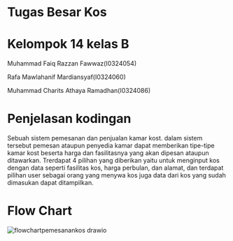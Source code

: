 # Tugas Besar Kos #

# Kelompok 14 kelas B

Muhammad Faiq Razzan Fawwaz(I0324054)

Rafa Mawlahanif Mardiansyaf(I0324060)

Muhammad Charits Athaya Ramadhan(I0324086)

# Penjelasan kodingan

Sebuah sistem pemesanan dan penjualan kamar kost. dalam sistem tersebut pemesan ataupun penyedia kamar dapat memberikan tipe-tipe kamar kost beserta harga dan fasilitasnya yang akan dipesan ataupun ditawarkan. Trerdapat 4 pilihan yang diberikan yaitu untuk menginput kos dengan data seperti fasilitas kos, harga perbulan, dan alamat, dan terdapat pilihan user sebagai orang yang menywa kos juga data dari kos yang sudah dimasukan dapat ditampilkan.

# Flow Chart
![flowchartpemesanankos drawio](https://github.com/user-attachments/assets/32c506fc-9dd4-4f1c-a637-649d14f77f16)

